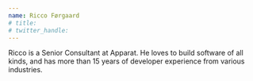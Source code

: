 ```yaml
---
name: Ricco Førgaard
# title: 
# twitter_handle: 
---
```

Ricco is a Senior Consultant at Apparat. He loves to build software of all kinds, and has more than 15 years of developer experience from various industries. 
